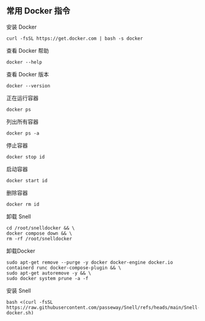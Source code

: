 ## 常用 Docker 指令

安装 Docker
```
curl -fsSL https://get.docker.com | bash -s docker
```
查看 Docker 帮助
```
docker --help
```
查看 Docker 版本
```
docker --version
```

正在运行容器
```
docker ps
```
列出所有容器
```
docker ps -a
```
停止容器
```
docker stop id
```
启动容器
```
docker start id
```
删除容器
```
docker rm id
```
卸载 Snell
```
cd /root/snelldocker && \
docker compose down && \
rm -rf /root/snelldocker
```
卸载Docker
```
sudo apt-get remove --purge -y docker docker-engine docker.io containerd runc docker-compose-plugin && \
sudo apt-get autoremove -y && \
sudo docker system prune -a -f
```
安装 Snell
```
bash <(curl -fsSL https://raw.githubusercontent.com/passeway/Snell/refs/heads/main/Snell-docker.sh)
```
